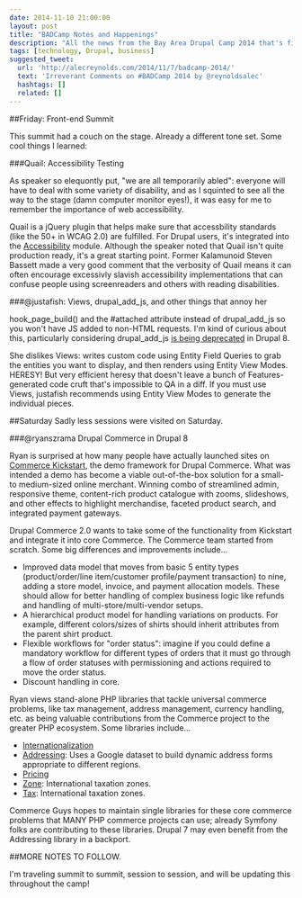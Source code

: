 ```yaml
---
date: 2014-11-10 21:00:00
layout: post
title: "BADCamp Notes and Happenings"
description: "All the news from the Bay Area Drupal Camp 2014 that's fit to print."
tags: [technology, Drupal, business]
suggested_tweet:
  url: 'http://alecreynolds.com/2014/11/7/badcamp-2014/'
  text: 'Irreverant Comments on #BADCamp 2014 by @reynoldsalec'
  hashtags: []
  related: []
---
```


##Friday: Front-end Summit

This summit had a couch on the stage. Already a different tone set. Some cool things I learned:

###<a name="quail">Quail: Accessibility Testing</a>

As speaker so elequontly put, "we are all temporarily abled": everyone will have to deal with some variety of disability, and as I squinted to see all the way to the stage (damn computer monitor eyes!), it was easy for me to remember the importance of web accessibility.

Quail is a jQuery plugin that helps make sure that accessbility standards (like the 50+ in WCAG 2.0) are fulfilled. For Drupal users, it's integrated into the [Accessibility](https://www.drupal.org/project/accessibility) module. Although the speaker noted that Quail isn't quite production ready, it's a great starting point. Former Kalamunoid Steven Bassett made a very good comment that the verbosity of Quail means it can often encourage excessivly slavish accessibility implementations that can confuse people using screenreaders and others with reading disabilities.

###<a name="justafish">@justafish: Views, drupal_add_js, and other things that annoy her</a>

hook_page_build() and the #attached attribute instead of drupal_add_js so you won't have JS added to non-HTML requests. I'm kind of curious about this, particularly considering drupal_add_js [is being deprecated](https://api.drupal.org/api/drupal/core%21includes%21common.inc/function/_drupal_add_js/8) in Drupal 8.

She dislikes Views: writes custom code using Entity Field Queries to grab the entities you want to display, and then renders using Entity View Modes. HERESY! But very efficient heresy that doesn't leave a bunch of Features-generated code cruft that's impossible to QA in a diff. If you must use Views, justafish recommends using Entity View Modes to generate the individual pieces.

##Saturday
Sadly less sessions were visited on Saturday.

###<a name="drupal-commerce">@ryanszrama Drupal Commerce in Drupal 8</a>

Ryan is surprised at how many people have actually launched sites on [Commerce Kickstart](http://drupal.org/project/commerce_kickstart), the demo framework for Drupal Commerce. What was intended a demo has become a viable out-of-the-box solution for a small- to medium-sized online merchant. Winning combo of streamlined admin, responsive theme, content-rich product catalogue with zooms, slideshows, and other effects to highlight merchandise, faceted product search, and integrated payment gateways.

Drupal Commerce 2.0 wants to take some of the functionality from Kickstart and integrate it into core Commerce. The Commerce team started from scratch. Some big differences and improvements include...

- Improved data model that moves from basic 5 entity types (product/order/line item/customer profile/payment transaction) to nine, adding a store model, invoice, and payment allocation models. These should allow for better handling of complex business logic like refunds and handling of multi-store/multi-vendor setups.
- A hierarchical product model for handling variations on products. For example, different colors/sizes of shirts should inherit attributes from the parent shirt product.
- Flexible workflows for "order status": imagine if you could define a mandatory workflow for different types of orders that it must go through a flow of order statuses with permissioning and actions required to move the order status.
- Discount handling in core. 

Ryan views stand-alone PHP libraries that tackle universal commerce problems, like tax management, address management, currency handling, etc. as being valuable contributions from the Commerce project to the greater PHP ecosystem. Some libraries include...

* [Internationalization](https://github.com/commerceguys/intl)
* [Addressing](https://github.com/commerceguys/addressing): Uses a Google dataset to build dynamic address forms appropriate to different regions.
* [Pricing](https://github.com/commerceguys/pricing)
* [Zone](https://github.com/commerceguys/zone): International taxation zones.
* [Tax](https://github.com/commerceguys/tax): International taxation zones.

Commerce Guys hopes to maintain single libraries for these core commerce problems that MANY PHP commerce projects can use; already Symfony folks are contributing to these libraries. Drupal 7 may even benefit from the Addressing library in a backport.

##MORE NOTES TO FOLLOW.

I'm traveling summit to summit, session to session, and will be updating this throughout the camp!